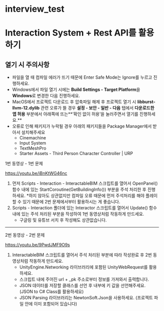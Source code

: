 # interview_test
# Interaction System + Rest API를 활용하기

## 열기 시 주의사항

- 파일을 열 때 컴파일 에러가 뜨기 때문에 Enter Safe Mode는 Ignore를 누르고 진행하세요.
- Windows에서 파일 열기 시에는 **Build Settings - Target Platform**을 **Windows**로 변경한 다음 진행하세요.
- MacOS에서 프로젝트 다운로드 후 압축파일 해제 후 프로젝트 열기 시 **libburst-llvm-12.dylib** 관련 오류가 뜰 경우 **설정 - 보안 - 일반 - 다음** 탭에서 **다운로드한 앱 허용** 부분에서 아래쪽에 뜨는**’확인 없이 허용’을 눌러주면서 열기를 진행하세요.**
- 오류로 인해 패키지가 누락될 경우 아래의 패키지들을 Package Manager에서 받아서 설치해주세요
    - Cinemachine
    - Input System
    - TextMeshPro
    - Starter Assets - Third Person Character Controller | URP

1번 동영상 - 1번 문제

https://youtu.be/iBnKtWG46nc

1. 먼저 Scripts - Interaction - InteractableBIM 스크립트를 열어서 OpenPanel() 함수 내에 있는 StartCoroutine(GetBuildingInfo()) 부분을 주석 처리한 후 진행하세요. *하지 않아도 상관없지만 컴파일 오류 때문에 먼저 주석처리를 해야 플레이 할 수 있기 때문에 2번 문제에서부터 활용하시는 게 좋습니다.
2. Scripts - Interaction 폴더에 있는 Interactor 스크립트를 열어서 Update() 함수 내에 있는 주석 처리된 부분을 작성하여 1번 동영상처럼 작동하게 만드세요.
    - 구글링 및 유튜브 서치 후 작성해도 상관없습니다.

---

2번 동영상 - 2번 문제

https://youtu.be/9PwdJMF9O9s

1. InteractableBIM 스크립트를 열어서 주석 처리된 부분에 따라 작성완료 후 2번 동영상처럼 작동하게 만드세요.
    - UnityEngine.Networking 라이브러리에 포함된 UnityWebRequest를 활용하세요.
    - 스크립트 내에 주어진 url + _pk 주소로부터 정보를 가져와서 출력합니다.
    - JSON 데이터를 저장할 클래스를 선언 후 내부에 키 값을 선언해주세요. (JSON to C# Class를 활용하세요)
    - JSON Parsing 라이브러리는 NewtonSoft.Json을 사용하세요. (프로젝트 파일 안에 이미 포함되어 있습니다)
